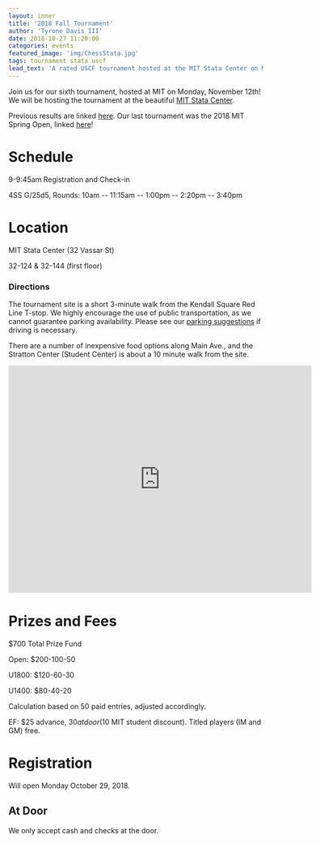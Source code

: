 ```yaml
---
layout: inner
title: '2018 Fall Tournament'
author: 'Tyrone Davis III'
date: 2018-10-27 11:20:00
categories: events
featured_image: 'img/ChessStata.jpg'
tags: tournament stata uscf
lead_text: 'A rated USCF tournament hosted at the MIT Stata Center on Monday November 12.'
---
```


Join us for our sixth tournament, hosted at MIT on Monday, November 12th! We will be hosting the tournament at the beautiful [MIT Stata Center](https://en.wikipedia.org/wiki/Ray_and_Maria_Stata_Center).

Previous results are linked [here](http://www.uschess.org/datapage/event-search.php?name=&state=ANY&city=&date_from=&date_to=&order=D&minsize=&affil=G6046684&timectl=&mode=Find). Our last tournament was the 2018 MIT Spring Open, linked [here](http://www.uschess.org/msa/XtblMain.php?201805061332)!

# Schedule

9-9:45am Registration and Check-in

4SS G/25d5, Rounds: 10am -- 11:15am -- 1:00pm -- 2:20pm -- 3:40pm


# Location

MIT Stata Center (32 Vassar St)

32-124 & 32-144 (first floor)

### Directions

The tournament site is a short 3-minute walk from the Kendall Square Red Line T-stop. We highly encourage the use of public transportation, as we cannot guarantee parking availability. Please see our [parking suggestions](http://chess.mit.edu/parking) if driving is necessary.

There are a number of inexpensive food options along Main Ave., and the Stratton Center (Student Center) is about a 10 minute walk from the site.

<iframe src="https://www.google.com/maps/embed?pb=!1m18!1m12!1m3!1d2948.103270026273!2d-71.09285873471573!3d42.36163837918682!2m3!1f0!2f0!3f0!3m2!1i1024!2i768!4f13.1!3m3!1m2!1s0x89e370a95d3025a9%3A0xb1de557289ff6bbe!2sRay+and+Maria+Stata+Center%2C+32+Vassar+St%2C+Cambridge%2C+MA+02139!5e0!3m2!1sen!2sus!4v1523511780729" width="600" height="450" frameborder="0" style="border:0" allowfullscreen></iframe>



# Prizes and Fees

$700 Total Prize Fund

Open: $200-100-50

U1800: $120-60-30

U1400: $80-40-20

Calculation based on 50 paid entries, adjusted accordingly.

EF: $25 advance, $30 at door ($10 MIT student discount). Titled players (IM and GM) free.

# Registration

Will open Monday October 29, 2018.

## At Door

We only accept cash and checks at the door.
